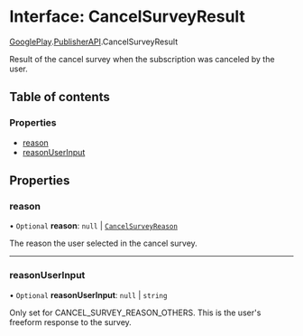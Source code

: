# Interface: CancelSurveyResult

[GooglePlay](../modules/CdvPurchase.GooglePlay.md).[PublisherAPI](../modules/CdvPurchase.GooglePlay.PublisherAPI.md).CancelSurveyResult

Result of the cancel survey when the subscription was canceled by the user.

## Table of contents

### Properties

- [reason](CdvPurchase.GooglePlay.PublisherAPI.CancelSurveyResult.md#reason)
- [reasonUserInput](CdvPurchase.GooglePlay.PublisherAPI.CancelSurveyResult.md#reasonuserinput)

## Properties

### reason

• `Optional` **reason**: ``null`` \| [`CancelSurveyReason`](../modules/CdvPurchase.GooglePlay.PublisherAPI.md#cancelsurveyreason)

The reason the user selected in the cancel survey.

___

### reasonUserInput

• `Optional` **reasonUserInput**: ``null`` \| `string`

Only set for CANCEL_SURVEY_REASON_OTHERS. This is the user's freeform response to the survey.
